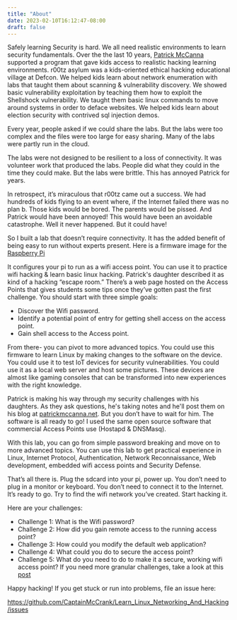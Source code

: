 ```yaml
---
title: "About"
date: 2023-02-10T16:12:47-08:00
draft: false
---
```

Safely learning Security is hard.  We all need realistic environments to learn security fundamentals. Over the the last 10 years, [Patrick McCanna](https://www.patrickmccanna.net) supported a program that gave kids access to realistic hacking learning environments. r00tz asylum was a kids-oriented ethical hacking educational village at Defcon. We helped kids learn about network enumeration with labs that taught them about scanning & vulnerability discovery. We showed basic vulnerability exploitation by teaching them how to exploit the Shellshock vulnerability. We taught them basic linux commands to move around systems in order to deface websites. We helped kids learn about election security with contrived sql injection demos.

Every year, people asked if we could share the labs. But the labs were too complex and the files were too large for easy sharing. Many of the labs were partly run in the cloud.

The labs were not designed to be resilient to a loss of connectivity. It was volunteer work that produced the labs. People did what they could in the time they could make. But the labs were brittle. This has annoyed Patrick for years.

In retrospect, it’s miraculous that r00tz came out a success. We had hundreds of kids flying to an event where, if the Internet failed there was no plan b. Those kids would be bored. The parents would be pissed. And Patrick would have been annoyed! This would have been an avoidable catastrophe. Well it never happened. But it could have!

So I built a lab that doesn’t require connectivity. It has the added benefit of being easy to run without experts present. Here is a firmware image for the [Raspberry Pi](https://www.raspberrypi.com/products/raspberry-pi-4-model-b/)

It configures your pi to run as a wifi access point. You can use it to practice wifi hacking & learn basic linux hacking. Patrick's daughter described it as kind of a hacking “escape room.” There’s a web page hosted on the Access Points that gives students some tips once they’ve gotten past the first challenge. You should start with three simple goals:

- Discover the Wifi password.
- Identify a potential point of entry for getting shell access on the access point.
- Gain shell access to the Access point.

From there- you can pivot to more advanced topics. You could use this firmware to learn Linux by making changes to the software on the device. You could use it to test IoT devices for security vulnerabilities. You could use it as a local web server and host some pictures. These devices are almost like gaming consoles that can be transformed into new experiences with the right knowledge.

Patrick is making his way through my security challenges with his daughters. As they ask questions, he's taking notes and he'll post them on his blog at [patrickmccanna.net](https://www.patrickmccanna.net). But you don’t have to wait for him. The software is all ready to go! I used the same open source software that commercial Access Points use (Hostapd & DNSMasq).

With this lab, you can go from simple password breaking and move on to more advanced topics. You can use this lab to get practical experience in Linux, Internet Protocol, Authentication, Network Reconnaissance, Web development, embedded wifi access points and Security Defense.


That’s all there is. Plug the sdcard into your pi, power up. You don’t need to plug in a monitor or keyboard. You don’t need to connect it to the Internet. It’s ready to go. Try to find the wifi network you’ve created. Start hacking it.

Here are your challenges:

- Challenge 1: What is the Wifi password?
- Challenge 2: How did you gain remote access to the running access point?
- Challenge 3: How could you modify the default web application?
- Challenge 4: What could you do to secure the access point?
- Challenge 5: What do you need to do to make it a secure, working wifi access point?
If you need more granular challenges, take a look at this [post](http://localhost:1313/challenges/)

Happy hacking! If you get stuck or run into problems, file an issue here:

https://github.com/CaptainMcCrank/Learn_Linux_Networking_And_Hacking/issues
